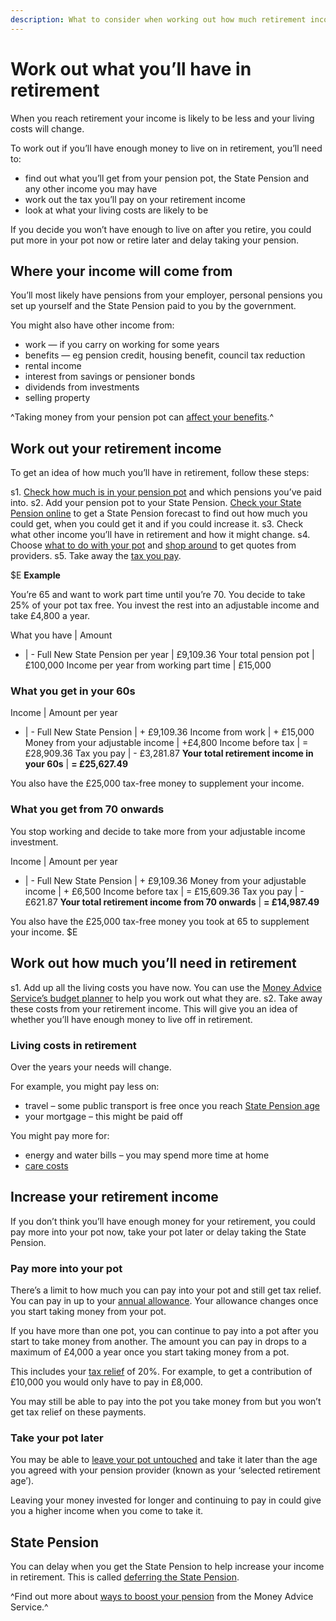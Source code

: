 ```yaml
---
description: What to consider when working out how much retirement income you’ll have, including your pension, other sources of income and costs.
---
```


# Work out what you’ll have in retirement

When you reach retirement your income is likely to be less and your living costs will change.

To work out if you’ll have enough money to live on in retirement, you’ll need to:

- find out what you’ll get from your pension pot, the State Pension and any other income you may have
- work out the tax you’ll pay on your retirement income
- look at what your living costs are likely to be

If you decide you won’t have enough to live on after you retire, you could put more in your pot now or retire later and delay taking your pension.

## Where your income will come from

You’ll most likely have pensions from your employer, personal pensions you set up yourself and the State Pension paid to you by the government.

You might also have other income from:

- work — if you carry on working for some years
- benefits — eg pension credit, housing benefit, council tax reduction
- rental income
- interest from savings or pensioner bonds
- dividends from investments
- selling property

^Taking money from your pension pot can [affect your benefits](/en/benefits).^

## Work out your retirement income

To get an idea of how much you’ll have in retirement, follow these steps:

s1. [Check how much is in your pension pot](/en/pension-pot-value) and which pensions you’ve paid into.
s2. Add your pension pot to your State Pension. [Check your State Pension online](https://www.gov.uk/check-state-pension) to get a State Pension forecast to find out how much you could get, when you could get it and if you could increase it.
s3. Check what other income you’ll have in retirement and how it might change.
s4. Choose [what to do with your pot](/en/pension-pot-options) and [shop around](/en/shop-around) to get quotes from providers.
s5. Take away the [tax you pay](/en/tax).

$E
**Example**

You’re 65 and want to work part time until you’re 70. You decide to take 25% of your pot tax free. You invest the rest into an adjustable income and take £4,800 a year.

What you have | Amount
- | -
Full New State Pension per year | £9,109.36
Your total pension pot | £100,000
Income per year from working part time | £15,000

### What you get in your 60s

Income | Amount per year
- | -
Full New State Pension | + £9,109.36
Income from work | + £15,000
Money from your adjustable income | +£4,800
Income before tax | = £28,909.36
Tax you pay | - £3,281.87
**Your total retirement income in your 60s** | **= £25,627.49**

You also have the £25,000 tax-free money to supplement your income.

### What you get from 70 onwards

You stop working and decide to take more from your adjustable income investment.

Income | Amount per year
- | -
Full New State Pension | + £9,109.36
Money from your adjustable income | + £6,500
Income before tax | = £15,609.36
Tax you pay | - £621.87
**Your total retirement income from 70 onwards** | **= £14,987.49**

You also have the £25,000 tax-free money you took at 65 to supplement your income.
$E

## Work out how much you’ll need in retirement

s1. Add up all the living costs you have now. You can use the [Money Advice Service’s budget planner](https://www.moneyadviceservice.org.uk/en/tools/budget-planner) to help you work out what they are.
s2. Take away these costs from your retirement income. This will give you an idea of whether you’ll have enough money to live off in retirement.


### Living costs in retirement

Over the years your needs will change.

For example, you might pay less on:

- travel – some public transport is free once you reach [State Pension age](https://www.gov.uk/calculate-state-pension)
- your mortgage – this might be paid off

You might pay more for:

- energy and water bills – you may spend more time at home
- [care costs](/en/care-costs)

## Increase your retirement income

If you don’t think you’ll have enough money for your retirement, you could pay more into your pot now, take your pot later or delay taking the State Pension.

### Pay more into your pot

There’s a limit to how much you can pay into your pot and still get tax relief. You can pay in up to your [annual allowance](https://www.gov.uk/tax-on-your-private-pension/annual-allowance). Your allowance changes once you start taking money from your pot.

If you have more than one pot, you can continue to pay into a pot after you start to take money from another. The amount you can pay in drops to a maximum of £4,000 a year once you start taking money from a pot.

This includes your [tax relief](https://www.gov.uk/tax-on-your-private-pension/pension-tax-relief) of 20%. For example, to get a contribution of £10,000 you would only have to pay in £8,000.

You may still be able to pay into the pot you take money from but you won’t get tax relief on these payments.

### Take your pot later

You may be able to [leave your pot untouched](/en/leave-pot-untouched) and take it later than the age you agreed with your pension provider (known as your ‘selected retirement age’).

Leaving your money invested for longer and continuing to pay in could give you a higher income when you come to take it.

## State Pension

You can delay when you get the State Pension to help increase your income in retirement. This is called [deferring the State Pension](https://www.gov.uk/deferring-state-pension/what-you-may-get).

^Find out more about [ways to boost your pension](https://www.moneyadviceservice.org.uk/en/articles/ways-to-boost-your-pension-in-the-run-up-to-retirement) from the Money Advice Service.^
